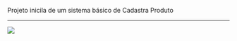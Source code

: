 <h0 align="center">Projeto inicila de um sistema básico de Cadastra Produto</h0>

---


<img src="/home/emmanuel/Documentos/Java/Projetos/cadastraProduto/cadastraProduto">


